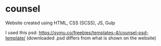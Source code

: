 # counsel
Website created using HTML, CSS (SCSS), JS, Gulp

I used this psd:
https://symu.co/freebies/templates-4/counsel-psd-template/
(downloaded .psd differs from what is shown on the website)
